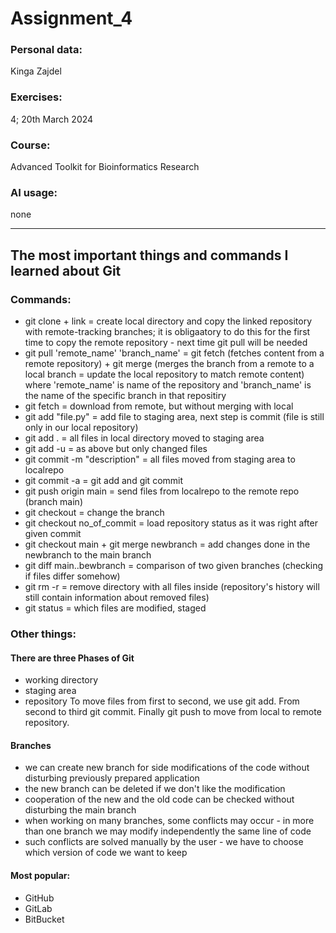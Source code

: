 # Assignment_4
### Personal data:
Kinga Zajdel
### Exercises:
4; 20th March 2024
### Course:
Advanced Toolkit for Bioinformatics Research
### AI usage:
none

---------------------------------------------------------------------------------

##  The most important things and commands I learned about Git

### Commands:
* git clone + link = create local directory and copy the linked repository with remote-tracking branches; it is obligaatory to do this for the first time to copy the remote repository - next time git pull will be needed
* git pull 'remote_name' 'branch_name' = git fetch (fetches content from a remote repository) + git merge (merges the branch from a remote to a local branch = update the local repository to match remote content) where 'remote_name' is name of the repository and 'branch_name' is the name of the specific branch in that repositiry
* git fetch = download from remote, but without merging with local
* git add "file.py" = add file to staging area, next step is commit (file is still only in our local repository)
* git add . = all files in local directory moved to staging area
* git add -u = as above but only changed files
* git commit -m "description" = all files moved from staging area to localrepo
* git commit -a = git add and git commit
* git push origin main = send files from localrepo to the remote repo (branch main)
* git checkout = change the branch
* git checkout no_of_commit = load repository status as it was right after given commit
* git checkout main + git merge newbranch = add changes done in the newbranch to the main branch
* git diff main..bewbranch = comparison of two given branches (checking if files differ somehow)
* git rm -r = remove directory with all files inside (repository's history will still contain information about removed files)
* git status = which files are modified, staged

### Other things:
#### There are three Phases of Git
* working directory
* staging area
* repository
To move files from first to second, we use git add. From second to third git commit. Finally git push to move from local to remote repository.
#### Branches
* we can create new branch for side modifications of the code without disturbing previously prepared application
* the new branch can be deleted if we don't like the modification
* cooperation of the new and the old code can be checked without disturbing the main branch
* when working on many branches, some conflicts may occur - in more than one branch we may modify independently the same line of code
* such conflicts are solved manually by the user - we have to choose which version of code we want to keep
#### Most popular:
* GitHub
* GitLab
* BitBucket

